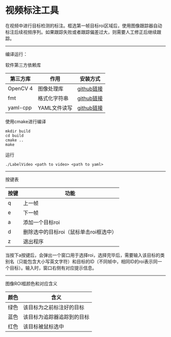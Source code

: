 # 视频标注工具

在视频中进行目标检测的标注。框选第一帧目标roi区域后，使用图像跟踪器自动标注后续视频序列。如果跟踪失败或者跟踪偏差过大，则需要人工修正后继续跟踪。

---

编译运行：

软件第三方依赖库

| 第三方库 | 作用         | 安装方式                                         |
| -------- | ------------ | ------------------------------------------------ |
| OpenCV 4 | 图像处理库   | [github链接](https://github.com/opencv/opencv)   |
| fmt      | 格式化字符串 | [github链接](https://github.com/fmtlib/fmt)      |
| yaml-cpp | YAML文件读写 | [github链接](https://github.com/jbeder/yaml-cpp) |

使用cmake进行编译

```shell
mkdir build
cd build
cmake ..
make
```

运行

```shell
./LabelVideo <path to video> <path to yaml>
```

---

按键表

| 按键 | 功能                                   |
| ---- | -------------------------------------- |
| q    | 上一帧                                 |
| e    | 下一帧                                 |
| a    | 添加一个目标roi                        |
| d    | 删除选中的目标roi（鼠标单击roi框选中） |
| z    | 退出程序                               |

当按下a按键后，会弹出一个窗口用于选择roi，选择完毕后，需要输入该目标的类别名（只能包含大小写英文字符）和目标的ID（不同帧中，相同ID的roi表示同一个目标）。输入时，窗口右侧有对应提示信息。

---

图像ROI框颜色和对应含义

| 颜色 | 含义                       |
| ---- | -------------------------- |
| 绿色 | 该目标为之前标注好的目标   |
| 蓝色 | 该目标为追踪器追踪到的目标 |
| 红色 | 该目标被鼠标选中           |

